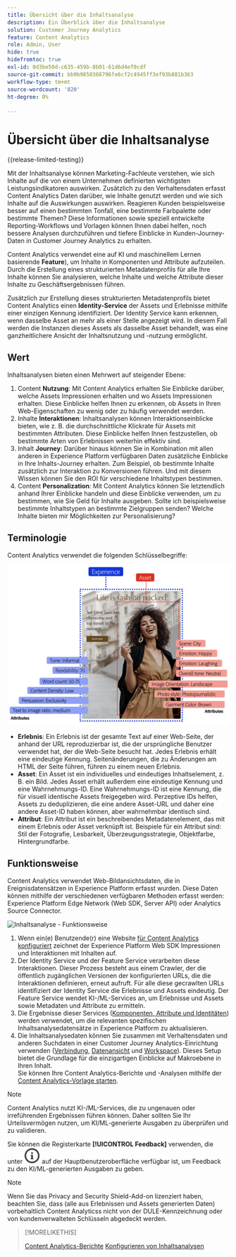 ```yaml
---
title: Übersicht über die Inhaltsanalyse
description: Ein Überblick über die Inhaltsanalyse
solution: Customer Journey Analytics
feature: Content Analytics
role: Admin, User
hide: true
hidefromtoc: true
exl-id: 0d3be50d-c635-459b-8b01-61d6d4ef0cdf
source-git-commit: bb9b9850368796fe6cf2c4945ff3ef93b881b363
workflow-type: tm+mt
source-wordcount: '820'
ht-degree: 0%

---
```


# Übersicht über die Inhaltsanalyse

{{release-limited-testing}}

Mit der Inhaltsanalyse können Marketing-Fachleute verstehen, wie sich Inhalte auf die von einem Unternehmen definierten wichtigsten Leistungsindikatoren auswirken. Zusätzlich zu den Verhaltensdaten erfasst Content Analytics Daten darüber, wie Inhalte genutzt werden und wie sich Inhalte auf die Auswirkungen auswirken. Reagieren Kunden beispielsweise besser auf einen bestimmten Tonfall, eine bestimmte Farbpalette oder bestimmte Themen? Diese Informationen sowie speziell entwickelte Reporting-Workflows und Vorlagen können Ihnen dabei helfen, noch bessere Analysen durchzuführen und tiefere Einblicke in Kunden-Journey-Daten in Customer Journey Analytics zu erhalten.

Content Analytics verwendet eine auf KI und maschinellem Lernen basierende **Feature**), um Inhalte in Komponenten und Attribute aufzuteilen. Durch die Erstellung eines strukturierten Metadatenprofils für alle Ihre Inhalte können Sie analysieren, welche Inhalte und welche Attribute dieser Inhalte zu Geschäftsergebnissen führen.

Zusätzlich zur Erstellung dieses strukturierten Metadatenprofils bietet Content Analytics einen **Identity-Service** der Assets und Erlebnisse mithilfe einer einzigen Kennung identifiziert. Der Identity Service kann erkennen, wenn dasselbe Asset an mehr als einer Stelle angezeigt wird. In diesem Fall werden die Instanzen dieses Assets als dasselbe Asset behandelt, was eine ganzheitlichere Ansicht der Inhaltsnutzung und -nutzung ermöglicht.

## Wert

Inhaltsanalysen bieten einen Mehrwert auf steigender Ebene:

1. Content **Nutzung**: Mit Content Analytics erhalten Sie Einblicke darüber, welche Assets Impressionen erhalten und wo Assets Impressionen erhalten. Diese Einblicke helfen Ihnen zu erkennen, ob Assets in Ihren Web-Eigenschaften zu wenig oder zu häufig verwendet werden.
1. Inhalte **Interaktionen**: Inhaltsanalysen können Interaktionseinblicke bieten, wie z. B. die durchschnittliche Klickrate für Assets mit bestimmten Attributen. Diese Einblicke helfen Ihnen festzustellen, ob bestimmte Arten von Erlebnissen weiterhin effektiv sind.
1. Inhalt **Journey**: Darüber hinaus können Sie in Kombination mit allen anderen in Experience Platform verfügbaren Daten zusätzliche Einblicke in Ihre Inhalts-Journey erhalten. Zum Beispiel, ob bestimmte Inhalte zusätzlich zur Interaktion zu Konversionen führen. Und mit diesem Wissen können Sie den ROI für verschiedene Inhaltstypen bestimmen.
1. Content **Personalization**: Mit Content Analytics können Sie letztendlich anhand Ihrer Einblicke handeln und diese Einblicke verwenden, um zu bestimmen, wie Sie Geld für Inhalte ausgeben. Sollte ich beispielsweise bestimmte Inhaltstypen an bestimmte Zielgruppen senden? Welche Inhalte bieten mir Möglichkeiten zur Personalisierung?

## Terminologie

Content Analytics verwendet die folgenden Schlüsselbegriffe:

![Assets und Erlebnisse](/help/content-analytics/assets/content-analytics-experience-asset.png)

* **Erlebnis**: Ein Erlebnis ist der gesamte Text auf einer Web-Seite, der anhand der URL reproduzierbar ist, die der ursprüngliche Benutzer verwendet hat, der die Web-Seite besucht hat. Jedes Erlebnis erhält eine eindeutige Kennung. Seitenänderungen, die zu Änderungen am HTML der Seite führen, führen zu einem neuen Erlebnis.
* **Asset**: Ein Asset ist ein individuelles und eindeutiges Inhaltselement, z. B. ein Bild. Jedes Asset erhält außerdem eine eindeutige Kennung und eine Wahrnehmungs-ID. Eine Wahrnehmungs-ID ist eine Kennung, die für visuell identische Assets freigegeben wird. Perzeptive IDs helfen, Assets zu deduplizieren, die eine andere Asset-URL und daher eine andere Asset-ID haben können, aber wahrnehmbar identisch sind.
* **Attribut**: Ein Attribut ist ein beschreibendes Metadatenelement, das mit einem Erlebnis oder Asset verknüpft ist. Beispiele für ein Attribut sind: Stil der Fotografie, Lesbarkeit, Überzeugungsstrategie, Objektfarbe, Hintergrundfarbe.

## Funktionsweise

Content Analytics verwendet Web-Bildansichtsdaten, die in Ereignisdatensätzen in Experience Platform erfasst wurden. Diese Daten können mithilfe der verschiedenen verfügbaren Methoden erfasst werden: Experience Platform Edge Network (Web SDK, Server API) oder Analytics Source Connector.

![Inhaltsanalyse - Funktionsweise](assets/aca-overview.gif)


1. Wenn ein(e) Benutzende(r) eine Website [für Content Analytics konfiguriert](config/configuration.md) zeichnet der Experience Platform Web SDK Impressionen und Interaktionen mit Inhalten auf.
1. Der Identity Service und der Feature Service verarbeiten diese Interaktionen. Dieser Prozess besteht aus einem Crawler, der die öffentlich zugänglichen Versionen der konfigurierten URLs, die die Interaktionen definieren, erneut aufruft. Für alle diese gecrawlten URLs identifiziert der Identity Service die Erlebnisse und Assets eindeutig. Der Feature Service wendet KI-/ML-Services an, um Erlebnisse und Assets sowie Metadaten und Attribute zu ermitteln.
1. Die Ergebnisse dieser Services ([Komponenten, Attribute und Identitäten](/help/content-analytics/report/components.md)) werden verwendet, um die relevanten spezifischen Inhaltsanalysedatensätze in Experience Platform zu aktualisieren.
1. Die Inhaltsanalysedaten können Sie zusammen mit Verhaltensdaten und anderen Suchdaten in einer Customer Journey Analytics-Einrichtung verwenden ([Verbindung](/help/connections/overview.md), [Datenansicht](/help/data-views/data-views.md) und [Workspace](/help/analysis-workspace/home.md)). Dieses Setup bietet die Grundlage für die einzigartigen Einblicke auf Makroebene in Ihren Inhalt. <br/>Sie können Ihre Content Analytics-Berichte und -Analysen mithilfe der [Content Analytics-Vorlage starten](/help/content-analytics/report/report.md#template).

>[!NOTE]
>
>Content Analytics nutzt KI-/ML-Services, die zu ungenauen oder irreführenden Ergebnissen führen können. Daher sollten Sie Ihr Urteilsvermögen nutzen, um KI/ML-generierte Ausgaben zu überprüfen und zu validieren.
>
>Sie können die Registerkarte **[!UICONTROL Feedback]** verwenden, die unter ![InfoOutline](/help/assets/icons/InfoOutline.svg) auf der Hauptbenutzeroberfläche verfügbar ist, um Feedback zu den KI/ML-generierten Ausgaben zu geben.
>

>[!NOTE]
>
>Wenn Sie das Privacy and Security Shield-Add-on lizenziert haben, beachten Sie, dass (alle aus Erlebnissen und Assets generierten Daten) vorbehaltlich Content Analyticss nicht von der DULE-Kennzeichnung oder von kundenverwalteten Schlüsseln abgedeckt werden.
>


>[!MORELIKETHIS]
>
>[Content Analytics-Berichte](report/report.md)
>[Konfigurieren von Inhaltsanalysen](config/configuration.md)
>